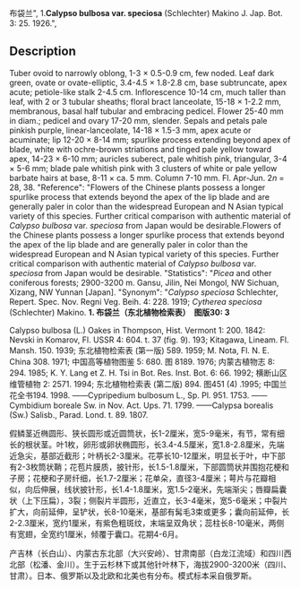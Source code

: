 布袋兰",
1.**Calypso bulbosa var. speciosa** (Schlechter) Makino J. Jap. Bot. 3: 25. 1926.",

## Description
Tuber ovoid to narrowly oblong, 1-3 × 0.5-0.9 cm, few noded. Leaf dark green, ovate or ovate-elliptic, 3.4-4.5 × 1.8-2.8 cm, base subtruncate, apex acute; petiole-like stalk 2-4.5 cm. Inflorescence 10-14 cm, much taller than leaf, with 2 or 3 tubular sheaths; floral bract lanceolate, 15-18 × 1-2.2 mm, membranous, basal half tubular and embracing pedicel. Flower 25-40 mm in diam.; pedicel and ovary 17-20 mm, slender. Sepals and petals pale pinkish purple, linear-lanceolate, 14-18 × 1.5-3 mm, apex acute or acuminate; lip 12-20 × 8-14 mm; spurlike process extending beyond apex of blade, white with ochre-brown striations and tinged pale yellow toward apex, 14-23 × 6-10 mm; auricles suberect, pale whitish pink, triangular, 3-4 × 5-6 mm; blade pale whitish pink with 3 clusters of white or pale yellow barbate hairs at base, 8-11 × ca. 5 mm. Column 7-10 mm. Fl. Apr-Jun. 2*n* = 28, 38.
  "Reference": "Flowers of the Chinese plants possess a longer spurlike process that extends beyond the apex of the lip blade and are generally paler in color than the widespread European and N Asian typical variety of this species. Further critical comparison with authentic material of *Calypso bulbosa* var. *speciosa* from Japan would be desirable.Flowers of the Chinese plants possess a longer spurlike process that extends beyond the apex of the lip blade and are generally paler in color than the widespread European and N Asian typical variety of this species. Further critical comparison with authentic material of *Calypso bulbosa* var. *speciosa* from Japan would be desirable.
  "Statistics": "*Picea* and other coniferous forests; 2900-3200 m. Gansu, Jilin, Nei Mongol, NW Sichuan, Xizang, NW Yunnan [Japan].
  "Synonym": "*Calypso speciosa* Schlechter, Repert. Spec. Nov. Regni Veg. Beih. 4: 228. 1919; *Cytherea speciosa* (Schlechter) Makino.
**1. 布袋兰（东北植物检索表）　图版30: 3**

Calypso bulbosa (L.) Oakes in Thompson, Hist. Vermont 1: 200. 1842: Nevski in Komarov, Fl. USSR 4: 604. t. 37 (fig. 9). 193; Kitagawa, Lineam. Fl. Mansh. 150. 1939; 东北植物检索表 (第一版) 589. 1959; M. Nota, Fl. N. E. China 308. 1971; 中国高等植物图鉴 5: 680. 图 8189. 1976; 内蒙古植物志 8: 294. 1985; K. Y. Lang et Z. H. Tsi in Bot. Res. Inst. Bot. 6: 66. 1992; 横断山区维管植物 2: 2571. 1994; 东北植物检索表 (第二版) 894. 图451 (4) .1995; 中国兰花全书194. 1998. ——Cypripedium bulbosum L., Sp. Pl. 951. 1753. ——Cymbidium boreale Sw. in Nov. Act. Ups. 71. 1799. ——Calypsa borealis (Sw.) Salisb., Parad. Lond. t. 89. 1807.

假鳞茎近椭圆形、狭长圆形或近圆筒状，长1-2厘米，宽5-9毫米，有节，常有细长的根状茎。叶1枚，卵形或卵状椭圆形，长3.4-4.5厘米，宽1.8-2.8厘米，先端近急尖，基部近截形；叶柄长2-3厘米。花葶长10-12厘米，明显长于叶，中下部有2-3枚筒状鞘；花苞片膜质，披针形，长1.5-1.8厘米，下部圆筒状并围抱花梗和子房；花梗和子房纤细，长1.7-2厘米；花单朵，直径3-4厘米；萼片与花瓣相似，向后伸展，线状披针形，长1.4-1.8厘米，宽1.5-2毫米，先端渐尖；唇瓣扁囊状（上下压扁），3裂；侧裂片半圆形，近直立，长3-4毫米，宽5-6毫米；中裂片扩大，向前延伸，呈铲状，长8-10毫米，基部有髯毛3束或更多；囊向前延伸，长2-2.3厘米，宽约1厘米，有紫色粗斑纹，末端呈双角状；蕊柱长8-10毫米，两侧有宽翅，全宽约1厘米，倾覆于囊口。花期4-6月。

产吉林（长白山）、内蒙古东北部（大兴安岭）、甘肃南部（白龙江流域）和四川西北部（松潘、金川）。生于云杉林下或其他针叶林下，海拔2900-3200米（四川、甘肃）。日本、俄罗斯以及北欧和北美也有分布。模式标本采自俄罗斯。

